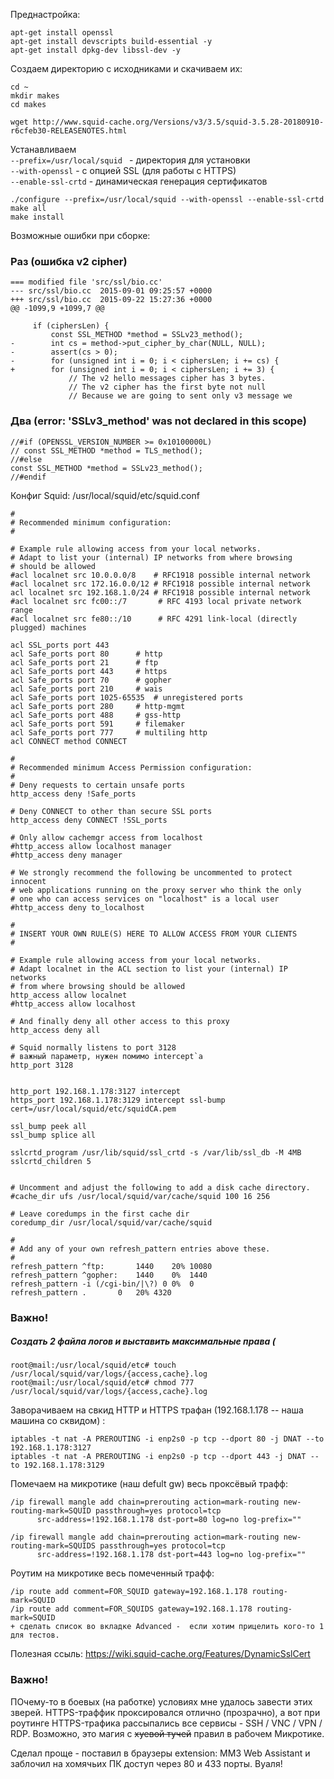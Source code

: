 Преднастройка:
```
apt-get install openssl
apt-get install devscripts build-essential -y
apt-get install dpkg-dev libssl-dev -y
```

Создаем директорию с исходниками и скачиваем их:
```
cd ~
mkdir makes
cd makes

wget http://www.squid-cache.org/Versions/v3/3.5/squid-3.5.28-20180910-r6cfeb30-RELEASENOTES.html
```

Устанавливаем  
`--prefix=/usr/local/squid ` - директория для установки  
`--with-openssl` - с опцией SSL (для работы с HTTPS)  
`--enable-ssl-crtd` - динамическая генерация сертификатов  


```
./configure --prefix=/usr/local/squid --with-openssl --enable-ssl-crtd
make all
make install
```

Возможные ошибки при сборке:
### Раз (ошибка v2 cipher)
```
=== modified file 'src/ssl/bio.cc'
--- src/ssl/bio.cc	2015-09-01 09:25:57 +0000
+++ src/ssl/bio.cc	2015-09-22 15:27:36 +0000
@@ -1099,9 +1099,7 @@
 
     if (ciphersLen) {
         const SSL_METHOD *method = SSLv23_method();
-        int cs = method->put_cipher_by_char(NULL, NULL);
-        assert(cs > 0);
-        for (unsigned int i = 0; i < ciphersLen; i += cs) {
+        for (unsigned int i = 0; i < ciphersLen; i += 3) {
             // The v2 hello messages cipher has 3 bytes.
             // The v2 cipher has the first byte not null
             // Because we are going to sent only v3 message we
```
### Два (error: 'SSLv3_method' was not declared in this scope)
```
//#if (OPENSSL_VERSION_NUMBER >= 0x10100000L)
// const SSL_METHOD *method = TLS_method();
//#else
const SSL_METHOD *method = SSLv23_method();
//#endif
```

Конфиг Squid: /usr/local/squid/etc/squid.conf

```
#
# Recommended minimum configuration:
#

# Example rule allowing access from your local networks.
# Adapt to list your (internal) IP networks from where browsing
# should be allowed
#acl localnet src 10.0.0.0/8	# RFC1918 possible internal network
#acl localnet src 172.16.0.0/12	# RFC1918 possible internal network
acl localnet src 192.168.1.0/24	# RFC1918 possible internal network
#acl localnet src fc00::/7       # RFC 4193 local private network range
#acl localnet src fe80::/10      # RFC 4291 link-local (directly plugged) machines

acl SSL_ports port 443
acl Safe_ports port 80		# http
acl Safe_ports port 21		# ftp
acl Safe_ports port 443		# https
acl Safe_ports port 70		# gopher
acl Safe_ports port 210		# wais
acl Safe_ports port 1025-65535	# unregistered ports
acl Safe_ports port 280		# http-mgmt
acl Safe_ports port 488		# gss-http
acl Safe_ports port 591		# filemaker
acl Safe_ports port 777		# multiling http
acl CONNECT method CONNECT

#
# Recommended minimum Access Permission configuration:
#
# Deny requests to certain unsafe ports
http_access deny !Safe_ports

# Deny CONNECT to other than secure SSL ports
http_access deny CONNECT !SSL_ports

# Only allow cachemgr access from localhost
#http_access allow localhost manager
#http_access deny manager

# We strongly recommend the following be uncommented to protect innocent
# web applications running on the proxy server who think the only
# one who can access services on "localhost" is a local user
#http_access deny to_localhost

#
# INSERT YOUR OWN RULE(S) HERE TO ALLOW ACCESS FROM YOUR CLIENTS
#

# Example rule allowing access from your local networks.
# Adapt localnet in the ACL section to list your (internal) IP networks
# from where browsing should be allowed
http_access allow localnet
#http_access allow localhost

# And finally deny all other access to this proxy
http_access deny all

# Squid normally listens to port 3128
# важный параметр, нужен помимо intercept`a
http_port 3128


http_port 192.168.1.178:3127 intercept
https_port 192.168.1.178:3129 intercept ssl-bump cert=/usr/local/squid/etc/squidCA.pem

ssl_bump peek all
ssl_bump splice all
 
sslcrtd_program /usr/lib/squid/ssl_crtd -s /var/lib/ssl_db -M 4MB
sslcrtd_children 5


# Uncomment and adjust the following to add a disk cache directory.
#cache_dir ufs /usr/local/squid/var/cache/squid 100 16 256

# Leave coredumps in the first cache dir
coredump_dir /usr/local/squid/var/cache/squid

#
# Add any of your own refresh_pattern entries above these.
#
refresh_pattern ^ftp:		1440	20%	10080
refresh_pattern ^gopher:	1440	0%	1440
refresh_pattern -i (/cgi-bin/|\?) 0	0%	0
refresh_pattern .		0	20%	4320

```

### Важно!
##### Создать 2 файла логов и выставить максимальные права (
```
root@mail:/usr/local/squid/etc# touch /usr/local/squid/var/logs/{access,cache}.log
root@mail:/usr/local/squid/etc# chmod 777 /usr/local/squid/var/logs/{access,cache}.log
```

Заворачиваем на свкид HTTP и HTTPS трафан (192.168.1.178 -- наша машина со сквидом) :
```
iptables -t nat -A PREROUTING -i enp2s0 -p tcp --dport 80 -j DNAT --to 192.168.1.178:3127
iptables -t nat -A PREROUTING -i enp2s0 -p tcp --dport 443 -j DNAT --to 192.168.1.178:3129
```

Помечаем на микротике (наш defult gw) весь проксёвый трафф:
```
/ip firewall mangle add chain=prerouting action=mark-routing new-routing-mark=SQUID passthrough=yes protocol=tcp 
      src-address=!192.168.1.178 dst-port=80 log=no log-prefix=""

/ip firewall mangle add chain=prerouting action=mark-routing new-routing-mark=SQUIDS passthrough=yes protocol=tcp 
      src-address=!192.168.1.178 dst-port=443 log=no log-prefix=""
```

Роутим на микротике весь помеченный трафф:
```
/ip route add comment=FOR_SQUID gateway=192.168.1.178 routing-mark=SQUID
/ip route add comment=FOR_SQUIDS gateway=192.168.1.178 routing-mark=SQUID
+ сделать список во вкладке Advanced -  если хотим прицелить кого-то 1 для тестов.
```



Полезная ссыль: https://wiki.squid-cache.org/Features/DynamicSslCert


### Важно!
ПОчему-то в боевых (на работке) условиях мне удалось завести этих зверей. HTTPS-траффик проксировался отлично (прозрачно), а вот при роутинге HTTPS-трафика рассыпались все сервисы - SSH / VNC / VPN / RDP.
Возможно, это магия с ~~хуевой тучей~~ правил в рабочем Микротике.

Сделал проще - поставил в браузеры extension: MM3 Web Assistant и заблочил на хомячьих ПК доступ через 80 и 433 порты. 
Вуаля!

